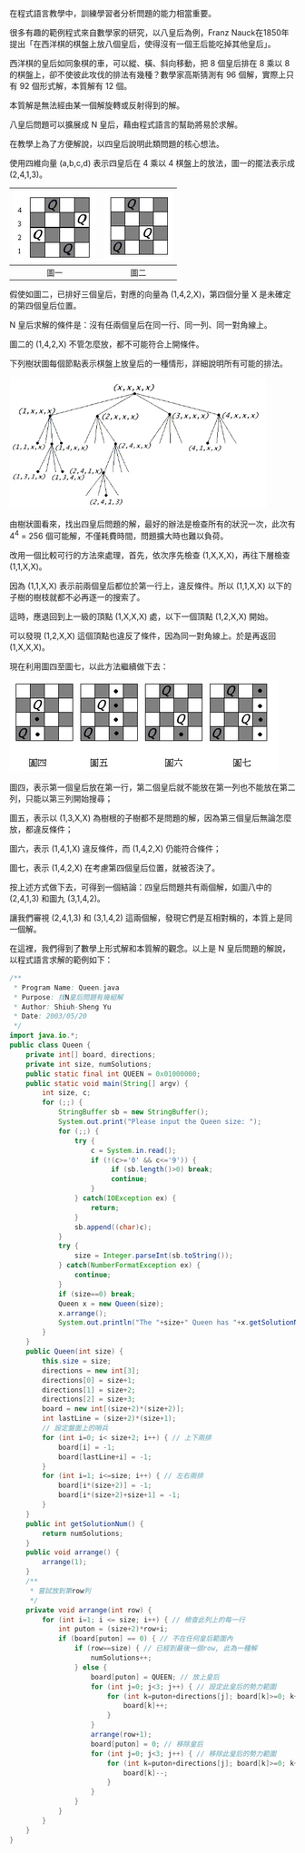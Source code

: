 在程式語言教學中，訓練學習者分析問題的能力相當重要。  

很多有趣的範例程式來自數學家的研究，以八皇后為例，Franz Nauck在1850年提出「在西洋棋的棋盤上放八個皇后，使得沒有一個王后能吃掉其他皇后」。  

西洋棋的皇后如同象棋的車，可以縱、橫、斜向移動，把 8 個皇后排在 8 乘以 8 的棋盤上，卻不使彼此攻伐的排法有幾種？數學家高斯猜測有 96 個解，實際上只有 92 個形式解，本質解有 12 個。  

本質解是無法經由某一個解旋轉或反射得到的解。

八皇后問題可以擴展成 N 皇后，藉由程式語言的幫助將易於求解。  

在教學上為了方便解說，以四皇后說明此類問題的核心想法。  

使用四維向量 (a,b,c,d) 表示四皇后在 4 乘以 4 棋盤上的放法，圖一的擺法表示成 (2,4,1,3)。  

|![圖一](https://github.com/NCNU-CALab/java.programming.im/raw/master/example/pic/9-1.gif "圖一")|![圖二](https://github.com/NCNU-CALab/java.programming.im/raw/master/example/pic/9-2.gif "圖二")|
|:-----:|:-----:|
|圖一|圖二|

假使如圖二，已排好三個皇后，對應的向量為 (1,4,2,X)，第四個分量 X 是未確定的第四個皇后位置。  

N 皇后求解的條件是：沒有任兩個皇后在同一行、同一列、同一對角線上。  

圖二的 (1,4,2,X) 不管怎麼放，都不可能符合上開條件。  

下列樹狀圖每個節點表示棋盤上放皇后的一種情形，詳細說明所有可能的排法。  

![圖三](https://github.com/NCNU-CALab/java.programming.im/raw/master/example/pic/9-3.gif)  

由樹狀圖看來，找出四皇后問題的解，最好的辦法是檢查所有的狀況一次，此次有 4<sup>4</sup> = 256 個可能解，不僅耗費時間，問題擴大時也難以負荷。  

改用一個比較可行的方法來處理，首先，依次序先檢查 (1,X,X,X)，再往下層檢查 (1,1,X,X)。  

因為 (1,1,X,X) 表示前兩個皇后都位於第一行上，違反條件。所以 (1,1,X,X) 以下的子樹的樹枝就都不必再逐一的搜索了。  

這時，應退回到上一級的頂點 (1,X,X,X) 處，以下一個頂點 (1,2,X,X) 開始。  

可以發現 (1,2,X,X) 這個頂點也違反了條件，因為同一對角線上。於是再返回(1,X,X,X)。  

現在利用圖四至圖七，以此方法繼續做下去：  

![圖四至圖七](https://github.com/NCNU-CALab/java.programming.im/raw/master/example/pic/9-4.gif "圖四至圖七")  

圖四，表示第一個皇后放在第一行，第二個皇后就不能放在第一列也不能放在第二列，只能以第三列開始搜尋；  

圖五，表示以 (1,3,X,X) 為樹根的子樹都不是問題的解，因為第三個皇后無論怎麼放，都違反條件；  

圖六，表示 (1,4,1,X) 違反條件，而 (1,4,2,X) 仍能符合條件；  

圖七，表示 (1,4,2,X) 在考慮第四個皇后位置，就被否決了。
    
按上述方式做下去，可得到一個結論：四皇后問題共有兩個解，如圖八中的 (2,4,1,3) 和圖九 (3,1,4,2)。  

讓我們審視 (2,4,1,3) 和 (3,1,4,2) 這兩個解，發現它們是互相對稱的，本質上是同一個解。  

在這裡，我們得到了數學上形式解和本質解的觀念。以上是 N 皇后問題的解說，以程式語言求解的範例如下：  

```java
/**
 * Program Name: Queen.java
 * Purpose: 找N皇后問題有幾組解
 * Author: Shiuh-Sheng Yu
 * Date: 2003/05/20
 */
import java.io.*;
public class Queen {
    private int[] board, directions;
    private int size, numSolutions;
    public static final int QUEEN = 0x01000000;
    public static void main(String[] argv) {
        int size, c;
        for (;;) {
            StringBuffer sb = new StringBuffer();
            System.out.print("Please input the Queen size: ");
            for (;;) {
                try {
                    c = System.in.read();
                    if (!(c>='0' && c<='9')) {
                         if (sb.length()>0) break;
                         continue;
                    }
                } catch(IOException ex) {
                    return;
                }
                sb.append((char)c);
            }
            try {
                size = Integer.parseInt(sb.toString());
            } catch(NumberFormatException ex) {
                continue;
            }
            if (size==0) break;
            Queen x = new Queen(size);
            x.arrange();
            System.out.println("The "+size+" Queen has "+x.getSolutionNum()+" solutions");
        }
    }
    public Queen(int size) {
        this.size = size;
        directions = new int[3];
        directions[0] = size+1; 
        directions[1] = size+2; 
        directions[2] = size+3;
        board = new int[(size+2)*(size+2)];
        int lastLine = (size+2)*(size+1);
        // 設定盤面上的哨兵
        for (int i=0; i< size+2; i++) { // 上下兩排
            board[i] = -1;
            board[lastLine+i] = -1;
        }
        for (int i=1; i<=size; i++) { // 左右兩排
            board[i*(size+2)] = -1;
            board[i*(size+2)+size+1] = -1;
        }
    }
    public int getSolutionNum() {
        return numSolutions;
    }
    public void arrange() {
        arrange(1);
    }
    /**
     * 嘗試放到第row列
     */
    private void arrange(int row) {
        for (int i=1; i <= size; i++) { // 檢查此列上的每一行
            int puton = (size+2)*row+i;
            if (board[puton] == 0) { // 不在任何皇后範圍內
                if (row==size) { // 已經到最後一個row, 此為一種解
                    numSolutions++;
                } else {
                    board[puton] = QUEEN; // 放上皇后
                    for (int j=0; j<3; j++) { // 設定此皇后的勢力範圍
                        for (int k=puton+directions[j]; board[k]>=0; k+=directions[j]) {
                            board[k]++;
                        }
                    }
                    arrange(row+1);
                    board[puton] = 0; // 移除皇后
                    for (int j=0; j<3; j++) { // 移除此皇后的勢力範圍
                        for (int k=puton+directions[j]; board[k]>=0; k+=directions[j]) { 
                            board[k]--;
                        }
                    }
                }
            }
        }
    }
}
```
